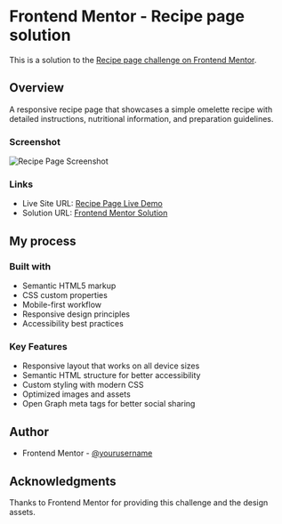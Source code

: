 # Frontend Mentor - Recipe page solution

This is a solution to the [Recipe page challenge on Frontend Mentor](https://www.frontendmentor.io/challenges/recipe-page-KiTsR8QQKm).

## Overview

A responsive recipe page that showcases a simple omelette recipe with detailed instructions, nutritional information, and preparation guidelines.

### Screenshot

![Recipe Page Screenshot](./screenshot.jpg)

### Links

- Live Site URL: [Recipe Page Live Demo](https://your-live-site-url.com)
- Solution URL: [Frontend Mentor Solution](https://your-solution-url.com)

## My process

### Built with

- Semantic HTML5 markup
- CSS custom properties
- Mobile-first workflow
- Responsive design principles
- Accessibility best practices

### Key Features

- Responsive layout that works on all device sizes
- Semantic HTML structure for better accessibility
- Custom styling with modern CSS
- Optimized images and assets
- Open Graph meta tags for better social sharing

## Author

- Frontend Mentor - [@yourusername](https://www.frontendmentor.io/profile/yourusername)

## Acknowledgments

Thanks to Frontend Mentor for providing this challenge and the design assets.
